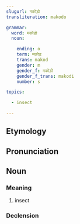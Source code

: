 ```yaml
---
slugurl: मकोड़ो
transliteration: makodo

grammar:
  word: मकोड़ो
  noun:

    ending: o
    term: मकोड़
    trans: makod
    gender: m
    gender_f: मकोड़ी
    gender_f_trans: makodi
    number: s

topics:

  - insect

---
```


## Etymology

## Pronunciation

## Noun

### Meaning

1. insect

### Declension

<noun-decl :grammar="grammar"></noun-decl>
